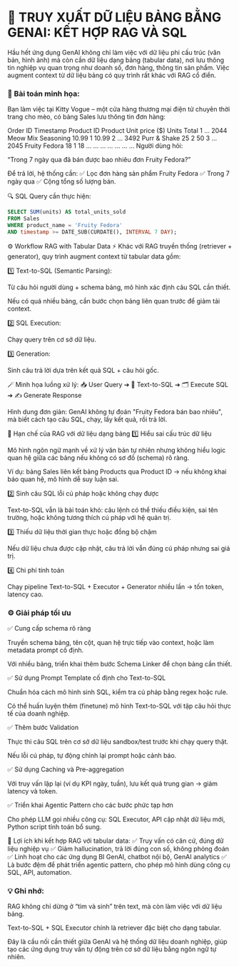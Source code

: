 # 🐾 TRUY XUẤT DỮ LIỆU BẢNG BẰNG GENAI: KẾT HỢP RAG VÀ SQL

Hầu hết ứng dụng GenAI không chỉ làm việc với dữ liệu phi cấu trúc (văn bản, hình ảnh) mà còn cần dữ liệu dạng bảng (tabular data), nơi lưu thông tin nghiệp vụ quan trọng như doanh số, đơn hàng, thông tin sản phẩm. Việc augment context từ dữ liệu bảng có quy trình rất khác với RAG cổ điển.

### 🎯 Bài toán minh họa:
Bạn làm việc tại Kitty Vogue – một cửa hàng thương mại điện tử chuyên thời trang cho mèo, có bảng Sales lưu thông tin đơn hàng:

Order ID	Timestamp	Product ID	Product	Unit price ($)	Units	Total
1	…	2044	Meow Mix Seasoning	10.99	1	10.99
2	…	3492	Purr & Shake	25	2	50
3	…	2045	Fruity Fedora	18	1	18
…	…	…	…	…	…	…
Người dùng hỏi:

“Trong 7 ngày qua đã bán được bao nhiêu đơn Fruity Fedora?”

Để trả lời, hệ thống cần:
✅ Lọc đơn hàng sản phẩm Fruity Fedora
✅ Trong 7 ngày qua
✅ Cộng tổng số lượng bán.

🔍 SQL Query cần thực hiện:

```sql
SELECT SUM(units) AS total_units_sold
FROM Sales
WHERE product_name = 'Fruity Fedora'
AND timestamp >= DATE_SUB(CURDATE(), INTERVAL 7 DAY);
```

⚙️ Workflow RAG with Tabular Data
⚡ Khác với RAG truyền thống (retriever + generator), quy trình augment context từ tabular data gồm:

1️⃣ Text-to-SQL (Semantic Parsing):

Từ câu hỏi người dùng + schema bảng, mô hình xác định câu SQL cần thiết.

Nếu có quá nhiều bảng, cần bước chọn bảng liên quan trước để giảm tải context.

2️⃣ SQL Execution:

Chạy query trên cơ sở dữ liệu.

3️⃣ Generation:

Sinh câu trả lời dựa trên kết quả SQL + câu hỏi gốc.

🪄 Minh họa luồng xử lý:
📥 User Query ➔ 🧠 Text-to-SQL ➔ 🗂️ Execute SQL ➔ ✍️ Generate Response

Hình dung đơn giản: GenAI không tự đoán "Fruity Fedora bán bao nhiêu", mà biết cách tạo câu SQL, chạy, lấy kết quả, rồi trả lời.

🚧 Hạn chế của RAG với dữ liệu dạng bảng
1️⃣ Hiểu sai cấu trúc dữ liệu

Mô hình ngôn ngữ mạnh về xử lý văn bản tự nhiên nhưng không hiểu logic quan hệ giữa các bảng nếu không có sơ đồ (schema) rõ ràng.

Ví dụ: bảng Sales liên kết bảng Products qua Product ID → nếu không khai báo quan hệ, mô hình dễ suy luận sai.

2️⃣ Sinh câu SQL lỗi cú pháp hoặc không chạy được

Text-to-SQL vẫn là bài toán khó: câu lệnh có thể thiếu điều kiện, sai tên trường, hoặc không tương thích cú pháp với hệ quản trị.

3️⃣ Thiếu dữ liệu thời gian thực hoặc đồng bộ chậm

Nếu dữ liệu chưa được cập nhật, câu trả lời vẫn đúng cú pháp nhưng sai giá trị.

4️⃣ Chi phí tính toán

Chạy pipeline Text-to-SQL + Executor + Generator nhiều lần → tốn token, latency cao.

### ⚙️ Giải pháp tối ưu
✅ Cung cấp schema rõ ràng

Truyền schema bảng, tên cột, quan hệ trực tiếp vào context, hoặc làm metadata prompt cố định.

Với nhiều bảng, triển khai thêm bước Schema Linker để chọn bảng cần thiết.

✅ Sử dụng Prompt Template cố định cho Text-to-SQL

Chuẩn hóa cách mô hình sinh SQL, kiểm tra cú pháp bằng regex hoặc rule.

Có thể huấn luyện thêm (finetune) mô hình Text-to-SQL với tập câu hỏi thực tế của doanh nghiệp.

✅ Thêm bước Validation

Thực thi câu SQL trên cơ sở dữ liệu sandbox/test trước khi chạy query thật.

Nếu lỗi cú pháp, tự động chỉnh lại prompt hoặc cảnh báo.

✅ Sử dụng Caching và Pre-aggregation

Với truy vấn lặp lại (ví dụ KPI ngày, tuần), lưu kết quả trung gian → giảm latency và token.

✅ Triển khai Agentic Pattern cho các bước phức tạp hơn

Cho phép LLM gọi nhiều công cụ: SQL Executor, API cập nhật dữ liệu mới, Python script tính toán bổ sung.

🚩 Lợi ích khi kết hợp RAG với tabular data:
✅ Truy vấn có căn cứ, đúng dữ liệu nghiệp vụ
✅ Giảm hallucination, trả lời đúng con số, không phỏng đoán
✅ Linh hoạt cho các ứng dụng BI GenAI, chatbot nội bộ, GenAI analytics
✅ Là bước đệm để phát triển agentic pattern, cho phép mô hình dùng công cụ SQL, API, automation.

### 💡 Ghi nhớ:
RAG không chỉ dừng ở “tìm và sinh” trên text, mà còn làm việc với dữ liệu bảng.

Text-to-SQL + SQL Executor chính là retriever đặc biệt cho dạng tabular.

Đây là cầu nối cần thiết giữa GenAI và hệ thống dữ liệu doanh nghiệp, giúp tạo các ứng dụng truy vấn tự động trên cơ sở dữ liệu bằng ngôn ngữ tự nhiên.
